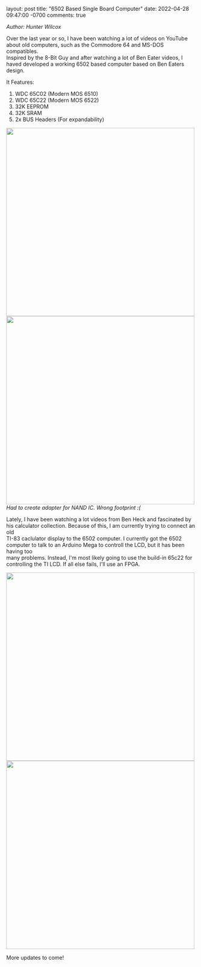 layout: post
title: "6502 Based Single Board Computer"
date: 2022-04-28 09:47:00 -0700
comments: true

<em>Author: Hunter Wilcox</em>
<p>
    Over the last year or so, I have been watching a lot of videos on YouTube about old computers, such as the Commodore 64 and MS-DOS compatibles. <br/>
    Inspired by the 8-Bit Guy and after watching a lot of Ben Eater videos, I haved developed a working 6502 based computer based on Ben Eaters design. <br/>
</p>
It Features:
<ol>
    <li>WDC 65C02 (Modern MOS 6510)</li>
    <li>WDC 65C22 (Modern MOS 6522)</li>
    <li>32K EEPROM</li>
    <li>32K SRAM</li>
    <li>2x BUS Headers (For expandability)</li>
</ol> 

<img src="https://www.judgeglass.net/images/6502_Board/6502_TOP.jpg" width="500" height="500" /> <br/>
<img src="https://www.judgeglass.net/images/6502_Board/6502_BOTTOM.jpg" width="500" height="500" /><br/>
<em>Had to create adapter for NAND IC. Wrong footprint :(</em>


<p>
Lately, I have been watching a lot videos from Ben Heck and fascinated by his calculator collection. Because of this, I am currently trying to connect an old<br/>
    TI-83 caclulator display to the 6502 computer. I currently got the 6502 computer to talk to an Arduino Mega to controll the LCD, but it has been having too <br/>
    many problems. Instead, I'm most likely going to use the build-in 65c22 for controlling the TI LCD. If all else fails, I'll use an FPGA. 
</p>

<img src="https://www.judgeglass.net/images/6502_Board/6502_ON.jpg" width="500" height="500" /> <br/>
<img src="https://www.judgeglass.net/images/6502_Board/6502_ARDUINO.jpg" width="500" height="500" />

<p>
More updates to come!
</p>

    